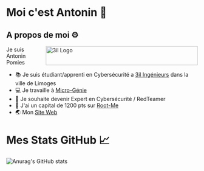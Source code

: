 # Moi c'est Antonin 👋

## A propos de moi ⚙️
<a href="https://www.3il-ingenieurs.fr/"><img src="https://upload.wikimedia.org/wikipedia/fr/d/d3/Logo_3iL_Ing%C3%A9nieurs.svg" align="right" margin-top="15px" width="400" height="50px" alt="3il Logo"></a>
Je suis Antonin Pomies<br>
 - 📚 Je suis étudiant/apprenti en Cybersécurité a <a href="https://www.3il-ingenieurs.fr/">3il Ingénieurs<a> dans la ville de Limoges
 - 💻 Je travaille à <a href="https://www.micro-genie.fr">Micro-Génie<a>
 - 📑 Je souhaite devenir Expert en Cybersécurité / RedTeamer
 - 🚩 J'ai un capital de 1200 pts sur <a href="https://www.root-me.org/HackMeSvP">Root-Me<a>
 - 🌏 Mon [Site Web](antoninpomies.github.io)

# Mes Stats GitHub 📈
![Anurag's GitHub stats](https://github-readme-stats.vercel.app/api?username=antoninpomies&show_icons=true&theme=dark)
